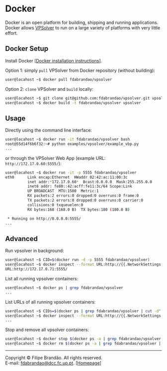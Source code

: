 # Docker

Docker is an open platform for building, shipping and running applications. Docker allows [VPSolver](https://github.com/fdabrandao/vpsolver) to run on a large variety of platforms with very little effort.

## Docker Setup
Install Docker [[Docker installation instructions](https://docs.docker.com/installation/)].

Option 1: simply `pull` VPSolver from Docker repository (without building):

```bash
user@locahost ~$ docker pull fdabrandao/vpsolver
```

Option 2: `clone` VPSolver and `build` locally:

```bash 
user@locahost ~$ git clone git@github.com:fdabrandao/vpsolver.git vpsolver
user@locahost ~$ docker build -t fdabrandao/vpsolver vpsolver
```

## Usage
Directly using the command line interface:

```bash
user@locahost ~$ docker run -it fdabrandao/vpsolver bash
root@55d14f6b6f32:~# python examples/vpsolver/example_vbp.py
...
```

or through the VPSolver Web App (example URL: `http://172.17.0.60:5555/`):

```bash
user@locahost ~$ docker run -it -p 5555 fdabrandao/vpsolver 
eth0      Link encap:Ethernet  HWaddr 02:42:ac:11:00:3c  
          inet addr:*172.17.0.60*  Bcast:0.0.0.0  Mask:255.255.0.0
          inet6 addr: fe80::42:acff:fe11:3c/64 Scope:Link
          UP BROADCAST  MTU:1500  Metric:1
          RX packets:2 errors:0 dropped:0 overruns:0 frame:0
          TX packets:2 errors:0 dropped:0 overruns:0 carrier:0
          collisions:0 txqueuelen:0 
          RX bytes:168 (168.0 B)  TX bytes:180 (180.0 B)

 * Running on http://0.0.0.0:5555/
...
```

## Advanced
Run vpsolver in background:

```bash
user@locahost ~$ CID=$(docker run -d -p 5555 fdabrandao/vpsolver)
user@locahost ~$ docker inspect --format URL:http://{{.NetworkSettings.IPAddress}}:5555/ $CID
URL:http://172.17.0.71:5555/
```

List all running vpsolver containers:

```bash
user@locahost ~$ docker ps | grep fdabrandao/vpsolver
...
```

List URLs of all running vpsolver containers:

```bash
user@locahost ~$ CIDs=$(docker ps | grep fdabrandao/vpsolver | cut -d" " -f1)
user@locahost ~$ docker inspect --format URL:http://{{.NetworkSettings.IPAddress}}:5555/ $CIDs
...
```

Stop and remove all vpsolver containers:

```bash
user@locahost ~$ docker stop $(docker ps -a | grep fdabrandao/vpsolver | cut -d" " -f1)
user@locahost ~$ docker rm $(docker ps -a | grep fdabrandao/vpsolver | cut -d" " -f1)
```

***
Copyright © Filipe Brandão. All rights reserved.  
E-mail: <fdabrandao@dcc.fc.up.pt>. [[Homepage](http://www.dcc.fc.up.pt/~fdabrandao/)]